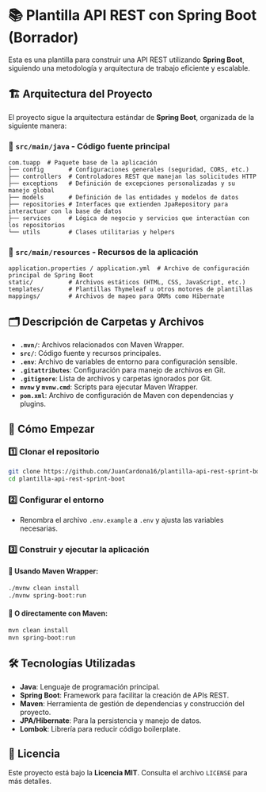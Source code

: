 # 📚 Plantilla API REST con Spring Boot (Borrador)

Esta es una plantilla para construir una API REST utilizando **Spring Boot**, siguiendo una metodología y arquitectura de trabajo eficiente y escalable.

## 🏗️ Arquitectura del Proyecto

El proyecto sigue la arquitectura estándar de **Spring Boot**, organizada de la siguiente manera:

### 📂 `src/main/java` - Código fuente principal

```
com.tuapp  # Paquete base de la aplicación
├── config       # Configuraciones generales (seguridad, CORS, etc.)
├── controllers  # Controladores REST que manejan las solicitudes HTTP
├── exceptions   # Definición de excepciones personalizadas y su manejo global
├── models       # Definición de las entidades y modelos de datos
├── repositories # Interfaces que extienden JpaRepository para interactuar con la base de datos
├── services     # Lógica de negocio y servicios que interactúan con los repositorios
└── utils        # Clases utilitarias y helpers
```

### 📂 `src/main/resources` - Recursos de la aplicación

```
application.properties / application.yml  # Archivo de configuración principal de Spring Boot
static/          # Archivos estáticos (HTML, CSS, JavaScript, etc.)
templates/       # Plantillas Thymeleaf u otros motores de plantillas
mappings/        # Archivos de mapeo para ORMs como Hibernate
```

## 🗂️ Descripción de Carpetas y Archivos

- **`.mvn/`**: Archivos relacionados con Maven Wrapper.
- **`src/`**: Código fuente y recursos principales.
- **`.env`**: Archivo de variables de entorno para configuración sensible.
- **`.gitattributes`**: Configuración para manejo de archivos en Git.
- **`.gitignore`**: Lista de archivos y carpetas ignorados por Git.
- **`mvnw` y `mvnw.cmd`**: Scripts para ejecutar Maven Wrapper.
- **`pom.xml`**: Archivo de configuración de Maven con dependencias y plugins.

## 🚀 Cómo Empezar

### 1️⃣ Clonar el repositorio

```bash
git clone https://github.com/JuanCardona16/plantilla-api-rest-sprint-boot.git
cd plantilla-api-rest-sprint-boot
```

### 2️⃣ Configurar el entorno

- Renombra el archivo `.env.example` a `.env` y ajusta las variables necesarias.

### 3️⃣ Construir y ejecutar la aplicación

#### 🔹 Usando Maven Wrapper:
```bash
./mvnw clean install
./mvnw spring-boot:run
```

#### 🔹 O directamente con Maven:
```bash
mvn clean install
mvn spring-boot:run
```

## 🛠️ Tecnologías Utilizadas

- **Java**: Lenguaje de programación principal.
- **Spring Boot**: Framework para facilitar la creación de APIs REST.
- **Maven**: Herramienta de gestión de dependencias y construcción del proyecto.
- **JPA/Hibernate**: Para la persistencia y manejo de datos.
- **Lombok**: Librería para reducir código boilerplate.

## 📄 Licencia

Este proyecto está bajo la **Licencia MIT**. Consulta el archivo `LICENSE` para más detalles.



